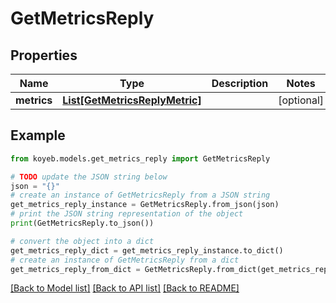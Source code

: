 # GetMetricsReply


## Properties

Name | Type | Description | Notes
------------ | ------------- | ------------- | -------------
**metrics** | [**List[GetMetricsReplyMetric]**](GetMetricsReplyMetric.md) |  | [optional] 

## Example

```python
from koyeb.models.get_metrics_reply import GetMetricsReply

# TODO update the JSON string below
json = "{}"
# create an instance of GetMetricsReply from a JSON string
get_metrics_reply_instance = GetMetricsReply.from_json(json)
# print the JSON string representation of the object
print(GetMetricsReply.to_json())

# convert the object into a dict
get_metrics_reply_dict = get_metrics_reply_instance.to_dict()
# create an instance of GetMetricsReply from a dict
get_metrics_reply_from_dict = GetMetricsReply.from_dict(get_metrics_reply_dict)
```
[[Back to Model list]](../README.md#documentation-for-models) [[Back to API list]](../README.md#documentation-for-api-endpoints) [[Back to README]](../README.md)


